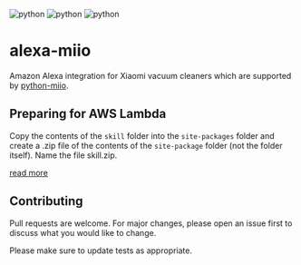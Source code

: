![python](https://img.shields.io/badge/Python-3.8-blue)
![python](https://img.shields.io/badge/Python-3.9-blue)
![python](https://img.shields.io/badge/Python-3.10-blue)

# alexa-miio

Amazon Alexa integration for Xiaomi vacuum cleaners which are supported by [python-miio](https://github.com/rytilahti/python-miio).

## Preparing for AWS Lambda

Copy the contents of the `skill` folder into the `site-packages` folder and create a .zip file of the contents of the `site-package` folder (not the folder itself). Name the file skill.zip.

[read more](https://developer.amazon.com/en-US/docs/alexa/alexa-skills-kit-sdk-for-python/develop-your-first-skill.html#preparing-your-code-for-aws-lambda)

## Contributing

Pull requests are welcome. For major changes, please open an issue first to discuss what you would like to change.

Please make sure to update tests as appropriate.